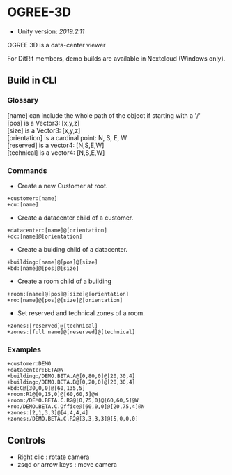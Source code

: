 # OGREE-3D

- Unity version: *2019.2.11*

OGREE 3D is a data-center viewer

For DitRit members, demo builds are available in Nextcloud (Windows only).

## Build in CLI

### Glossary  
[name] can include the whole path of the object if starting with a '/'  
[pos] is a Vector3: [x,y,z]  
[size] is a Vector3: [x,y,z]  
[orientation] is a cardinal point: N, S, E, W  
[reserved] is a vector4: [N,S,E,W]  
[technical] is a vector4: [N,S,E,W]  

### Commands
- Create a new Customer at root.  
```
+customer:[name]  
+cu:[name]
```

- Create a datacenter child of a customer.  
```
+datacenter:[name]@[orientation]  
+dc:[name]@[orientation]
```

- Create a buiding child of a datacenter.  
```
+building:[name]@[pos]@[size]  
+bd:[name]@[pos]@[size]
```

- Create a room child of a building  
```
+room:[name]@[pos]@[size]@[orientation]  
+ro:[name]@[pos]@[size]@[orientation]
```

- Set reserved and technical zones of a room.  
```
+zones:[reserved]@[technical]  
+zones:[full name]@[reserved]@[technical]
```

### Examples
```
+customer:DEMO
+datacenter:BETA@N
+building:/DEMO.BETA.A@[0,80,0]@[20,30,4]
+building:/DEMO.BETA.B@[0,20,0]@[20,30,4]
+bd:C@[30,0,0]@[60,135,5]
+room:R1@[0,15,0]@[60,60,5]@W
+room:/DEMO.BETA.C.R2@[0,75,0]@[60,60,5]@W
+ro:/DEMO.BETA.C.Office@[60,0,0]@[20,75,4]@N
+zones:[2,1,3,3]@[4,4,4,4]
+zones:/DEMO.BETA.C.R2@[3,3,3,3]@[5,0,0,0]
```

## Controls
- Right clic : rotate camera
- zsqd or arrow keys : move camera

